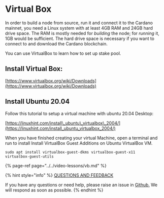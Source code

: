 # Virtual Box

In order to build a node from source, run it and connect it to the Cardano mainnet, you need a Linux system with at least 4GB RAM and 24GB hard drive space. The RAM is mostly needed for _building_ the node; for _running_ it, 1GB would be sufficient. The hard drive space is necessary if you want to connect to and download the Cardano blockchain.

You can use VirtualBox to learn how to set up stake pool.

## Install Virtual Box:

[https://www.virtualbox.org/wiki/Downloads](https://www.virtualbox.org/wiki/Downloads)

## Install Ubuntu 20.04

Follow this tutorial to setup a virtual machine with ubuntu 20.04 Desktop:

[https://linuxhint.com/install\_ubuntu\_virtualbox\_2004/](https://linuxhint.com/install_ubuntu_virtualbox_2004/)

When you have finished creating your virtual Machine, open a terminal and run to install Install VirtualBox Guest Additions on Ubuntu VirtualBox VM.

```text
sudo apt install virtualbox-guest-dkms virtualbox-guest-x11 virtualbox-guest-utils
```

{% page-ref page="../../video-lessons/vb.md" %}



{% hint style="info" %}
[QUESTIONS AND FEEDBACK](https://github.com/carloslodelar/SPO/issues)

If you have any questions or need help, please raise an issue in [Github.](https://github.com/cardano-foundation/stake-pool-school-handbook/issues) We will respond as soon as possible.
{% endhint %}

